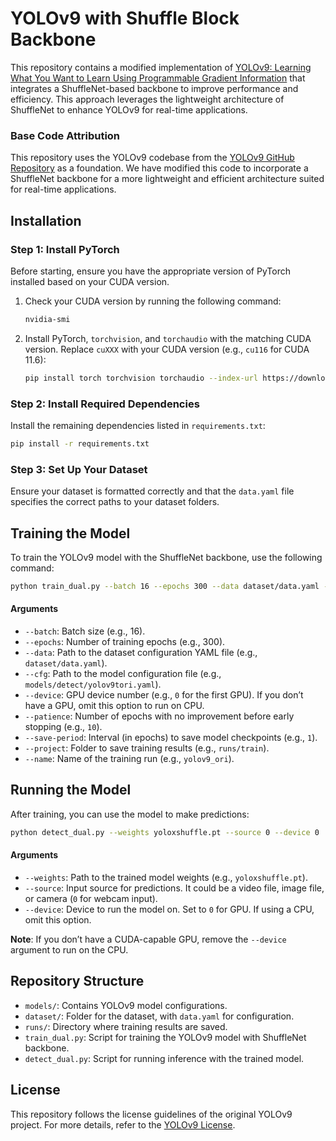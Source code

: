 
# YOLOv9 with Shuffle Block Backbone

This repository contains a modified implementation of [YOLOv9: Learning What You Want to Learn Using Programmable Gradient Information](https://github.com/ultralytics/yolov9) that integrates a ShuffleNet-based backbone to improve performance and efficiency. This approach leverages the lightweight architecture of ShuffleNet to enhance YOLOv9 for real-time applications.

### Base Code Attribution
This repository uses the YOLOv9 codebase from the [YOLOv9 GitHub Repository](https://github.com/ultralytics/yolov9) as a foundation. We have modified this code to incorporate a ShuffleNet backbone for a more lightweight and efficient architecture suited for real-time applications.

## Installation

### Step 1: Install PyTorch
Before starting, ensure you have the appropriate version of PyTorch installed based on your CUDA version.

1. Check your CUDA version by running the following command:
   ```bash
   nvidia-smi
   ```
2. Install PyTorch, `torchvision`, and `torchaudio` with the matching CUDA version. Replace `cuXXX` with your CUDA version (e.g., `cu116` for CUDA 11.6):
   ```bash
   pip install torch torchvision torchaudio --index-url https://download.pytorch.org/whl/cuXXX
   ```

### Step 2: Install Required Dependencies
Install the remaining dependencies listed in `requirements.txt`:
   ```bash
   pip install -r requirements.txt
   ```

### Step 3: Set Up Your Dataset
Ensure your dataset is formatted correctly and that the `data.yaml` file specifies the correct paths to your dataset folders.

## Training the Model
To train the YOLOv9 model with the ShuffleNet backbone, use the following command:

```bash
python train_dual.py --batch 16 --epochs 300 --data dataset/data.yaml --cfg models/detect/yolov9tori.yaml --device 0 --patience 10 --save-period 1 --project runs/train --name yolov9_ori
```

#### Arguments
- `--batch`: Batch size (e.g., 16).
- `--epochs`: Number of training epochs (e.g., 300).
- `--data`: Path to the dataset configuration YAML file (e.g., `dataset/data.yaml`).
- `--cfg`: Path to the model configuration file (e.g., `models/detect/yolov9tori.yaml`).
- `--device`: GPU device number (e.g., `0` for the first GPU). If you don’t have a GPU, omit this option to run on CPU.
- `--patience`: Number of epochs with no improvement before early stopping (e.g., `10`).
- `--save-period`: Interval (in epochs) to save model checkpoints (e.g., `1`).
- `--project`: Folder to save training results (e.g., `runs/train`).
- `--name`: Name of the training run (e.g., `yolov9_ori`).

## Running the Model
After training, you can use the model to make predictions:

```bash
python detect_dual.py --weights yoloxshuffle.pt --source 0 --device 0
```

#### Arguments
- `--weights`: Path to the trained model weights (e.g., `yoloxshuffle.pt`).
- `--source`: Input source for predictions. It could be a video file, image file, or camera (`0` for webcam input).
- `--device`: Device to run the model on. Set to `0` for GPU. If using a CPU, omit this option.

**Note**: If you don’t have a CUDA-capable GPU, remove the `--device` argument to run on the CPU.

## Repository Structure
- `models/`: Contains YOLOv9 model configurations.
- `dataset/`: Folder for the dataset, with `data.yaml` for configuration.
- `runs/`: Directory where training results are saved.
- `train_dual.py`: Script for training the YOLOv9 model with ShuffleNet backbone.
- `detect_dual.py`: Script for running inference with the trained model.

## License
This repository follows the license guidelines of the original YOLOv9 project. For more details, refer to the [YOLOv9 License](https://github.com/ultralytics/yolov9).
